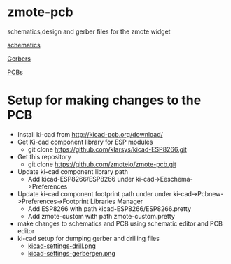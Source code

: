 # zmote-pcb
schematics,design and gerber files for the zmote widget

[schematics](zmote.pdf)

[Gerbers](gerbers/)

[PCBs](http://dirtypcbs.com/view.php?share=9978&accesskey=257368fbcf180a8e00e58f2eab851304)

# Setup for making changes to the PCB
* Install ki-cad from http://kicad-pcb.org/download/
* Get Ki-cad component library for ESP modules
  * git clone https://github.com/klarsys/kicad-ESP8266.git
* Get this repository
  * git clone https://github.com/zmoteio/zmote-pcb.git
* Update ki-cad component library path
  * Add kicad-ESP8266/ESP8266 under ki-cad->Eeschema->Preferences
* Update ki-cad component footprint path under under ki-cad->Pcbnew->Preferences->Footprint Libraries Manager
  * Add ESP8266 with path kicad-ESP8266/ESP8266.pretty
  * Add zmote-custom with path zmote-custom.pretty
* make changes to schematics and PCB using schematic editor and PCB editor
* ki-cad setup for dumping gerber and drilling files
  * [kicad-settings-drill.png](gerbers/kicad-settings-drill.png)
  * [kicad-settings-gerbergen.png](gerbers/kicad-settings-gerbergen.png)
